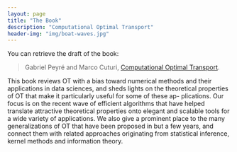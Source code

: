 ```yaml
---
layout: page
title: "The Book"
description: "Computational Optimal Transport"
header-img: "img/boat-waves.jpg"
---
```


You can retrieve the draft of the book:

> Gabriel Peyré and Marco Cuturi, [Computational Optimal Transport](book-sources/FundationsDataScience.pdf).

This book reviews OT with a bias toward numerical methods and their applications in data sciences, and sheds lights on the theoretical properties of OT that make it particularly useful for some of these ap- plications. Our focus is on the recent wave of efficient algorithms that have helped translate attractive theoretical properties onto elegant and scalable tools for a wide variety of applications. We also give a prominent place to the many generalizations of OT that have been proposed in but a few years, and connect them with related approaches originating from statistical inference, kernel methods and information theory.
